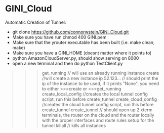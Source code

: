 # GINI_Cloud

Automatic Creation of Tunnel:

- git clone https://github.com/connorwstein/GINI_Cloud.git 
- Make sure you have run chmod 400 GINI.pem  
- Make sure that the yrouter executable has been built (i.e. make clean; make)
- Make sure you have a GINI_HOME (doesnt matter where it points to) 
- python AmazonCloudServer.py, should show serving on 8000
- open a new terminal and then do python TestClient.py
>>>get_running  // will use an already running instance
>>>create //will create a new instance
>>>ip 
52.123... // should print the ip of the instance to be used, if it prints "None", you need to either >>>create or >>>get_running
>>>create_local_config //creates the local tunnel config script, run this before create_tunnel
>>>create_cloud_config //creates the cloud tunnel config script, run this before create_tunnel
>>>create_tunnel // should open up 2 xterm terminals, the router on the cloud and the router locally with the proper interfaces and route rules setup for the tunnel
>>>killall // kills all instances
